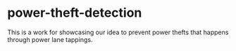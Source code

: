 # power-theft-detection
This is a work for showcasing our idea to prevent power thefts that happens through power lane tappings.
